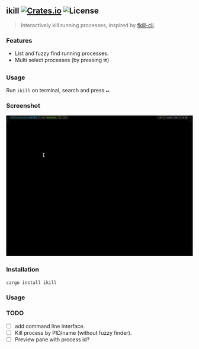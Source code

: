 ikill [![Crates.io](https://img.shields.io/crates/v/ikill)](https://crates.io/crates/ikill) ![License](https://img.shields.io/crates/l/ikill)
---

> Interactively kill running processes, inspired by [fkill-cli](https://github.com/sindresorhus/fkill-cli).

### Features
- List and fuzzy find running processes.
- Multi select processes (by pressing <kbd>⭾</kbd>)

### Usage
Run `ikill` on terminal, search and press <kbd>↵</kbd>.

### Screenshot

[![A screenshot](./screencast.gif)](./screencast.gif)

### Installation
```
cargo install ikill
```
### Usage

### TODO
 - [ ] add command line interface.
 - [ ] Kill process by PID/name (without fuzzy finder).
 - [ ] Preview pane with process id?
